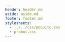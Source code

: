 ```yaml
---
header: header.md
aside: aside.md
footer: footer.md
stylesheets:
  - ../../css/poquito.css
  - probot.css
---
```


